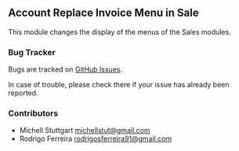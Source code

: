 ## Account Replace Invoice Menu in Sale

This module changes the display of the menus of the Sales modules.

### Bug Tracker

Bugs are tracked on [GitHub Issues](https://github.com/multidadosti-erp/multidadosti-addons/issues).

In case of trouble, please check there if your issue has already been reported.

### Contributors

* Michell Stuttgart <michellstut@gmail.com>
* Rodrigo Ferreira <rodrigosferreira91@gmail.com>
